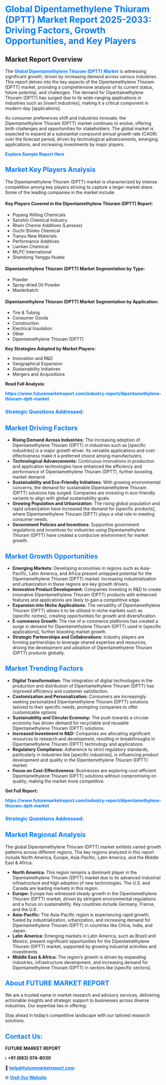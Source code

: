 <h1 style="color: #007BFF;">Global Dipentamethylene Thiuram (DPTT) Market Report 2025-2033: Driving Factors, Growth Opportunities, and Key Players</h1>

<section id="overview">
<h2>Market Report Overview</h2>
<p>The <a href="https://www.futuremarketreport.com/industry-report/dipentamethylene-thiuram-dptt-market" style="color: #007BFF; text-decoration: none;"><strong>Global Dipentamethylene Thiuram (DPTT) Market</strong></a> is witnessing significant growth, driven by increasing demand across various industries. This report delves into the key aspects of the Dipentamethylene Thiuram (DPTT) market, providing a comprehensive analysis of its current status, future potential, and challenges. The demand for Dipentamethylene Thiuram (DPTT) has surged due to its wide-ranging applications in industries such as [insert industries], making it a critical component in modern-day [applications].</p>
<p>As consumer preferences shift and industries innovate, the Dipentamethylene Thiuram (DPTT) market continues to evolve, offering both challenges and opportunities for stakeholders. The global market is expected to expand at a substantial compound annual growth rate (CAGR) over the forecast period, driven by technological advancements, emerging applications, and increasing investments by major players.</p>
</section>

<section id="overview">
<p><a href="https://www.futuremarketreport.com/request-sample/reportId=116378" style="color: #007BFF; text-decoration: none;"><strong>Explore Sample Report Here</strong></a></p>
</section>

<section id="key-players">
<h2 style="color: #007BFF;">Market Key Players Analysis</h2>
<p>The Dipentamethylene Thiuram (DPTT) market is characterized by intense competition among key players striving to capture a larger market share. Some of the leading companies in the market include:</p>
<h4>Key Players Covered in the Dipentamethylene Thiuram (DPTT) Report:</h4>
<ul><li>Puyang Willing Chemicals</li><li>Sanshin Chemical Industry</li><li>Rhein Chemie Additives (Lanxess)</li><li>Ouchi Shinko Chemical</li><li>Tianyu New Materials</li><li>Performance Additives</li><li>Lianlian Chemical</li><li>MLPC International</li><li>Shandong Yanggu Huatai</li></ul>
<h4>Dipentamethylene Thiuram (DPTT) Market Segmentation by Type:</h4>
<ul><li>Powder</li><li>Spray-dried Oil Powder</li><li>Masterbatch</li></ul>

<h4>Dipentamethylene Thiuram (DPTT) Market Segmentation by Application:</h4>
<ul><li>Tire &amp; Tubing</li><li>Consumer Goods</li><li>Construction</li><li>Electrical Insulation</li><li>Other</li><li>Dipentamethylene Thiuram (DPTT)</li></ul>
<p><strong>Key Strategies Adopted by Market Players:</strong></p>
<ul>
<li>Innovation and R&D</li>
<li>Geographical Expansion</li>
<li>Sustainability Initiatives</li>
<li>Mergers and Acquisitions</li>
</ul>
</section>

<section>
<p><strong>Read Full Analysis: </strong></p><a href="https://www.futuremarketreport.com/industry-report/dipentamethylene-thiuram-dptt-market" style="color: #007BFF; text-decoration: none;"><strong>https://www.futuremarketreport.com/industry-report/dipentamethylene-thiuram-dptt-market</strong></a>
<h3 style="color: #007BFF;">Strategic Questions Addressed:</h3>
</section>

<section id="driving-factors">
<h2 style="color: #007BFF;">Market Driving Factors</h2>
<ul>
<li><strong>Rising Demand Across Industries:</strong> The increasing adoption of Dipentamethylene Thiuram (DPTT) in industries such as [specific industries] is a major growth driver. Its versatile applications and cost-effectiveness make it a preferred choice among manufacturers.</li>
<li><strong>Technological Advancements:</strong> Continuous innovations in production and application technologies have enhanced the efficiency and performance of Dipentamethylene Thiuram (DPTT), further boosting market demand.</li>
<li><strong>Sustainability and Eco-Friendly Initiatives:</strong> With growing environmental concerns, the demand for sustainable Dipentamethylene Thiuram (DPTT) solutions has surged. Companies are investing in eco-friendly variants to align with global sustainability goals.</li>
<li><strong>Growing Population and Urbanization:</strong> The rising global population and rapid urbanization have increased the demand for [specific products], where Dipentamethylene Thiuram (DPTT) plays a vital role in meeting consumer needs.</li>
<li><strong>Government Policies and Incentives:</strong> Supportive government regulations and incentives for industries using Dipentamethylene Thiuram (DPTT) have created a conducive environment for market growth.</li>
</ul>
</section>

<section id="growth-opportunities">
<h2 style="color: #007BFF;">Market Growth Opportunities</h2>
<ul>
<li><strong>Emerging Markets:</strong> Developing economies in regions such as Asia-Pacific, Latin America, and Africa present untapped potential for the Dipentamethylene Thiuram (DPTT) market. Increasing industrialization and urbanization in these regions are key growth drivers.</li>
<li><strong>Innovative Product Development:</strong> Companies investing in R&D to create innovative Dipentamethylene Thiuram (DPTT) products with enhanced features and applications are likely to gain a competitive edge.</li>
<li><strong>Expansion into Niche Applications:</strong> The versatility of Dipentamethylene Thiuram (DPTT) allows it to be utilized in niche markets such as [specific niches], creating opportunities for growth and diversification.</li>
<li><strong>E-commerce Growth:</strong> The rise of e-commerce platforms has created a surge in demand for Dipentamethylene Thiuram (DPTT) used in [specific applications], further boosting market growth.</li>
<li><strong>Strategic Partnerships and Collaborations:</strong> Industry players are forming partnerships to leverage shared expertise and resources, driving the development and adoption of Dipentamethylene Thiuram (DPTT) products globally.</li>
</ul>
</section>

<section id="trending-factors">
<h2 style="color: #007BFF;">Market Trending Factors</h2>
<ul>
<li><strong>Digital Transformation:</strong> The integration of digital technologies in the production and distribution of Dipentamethylene Thiuram (DPTT) has improved efficiency and customer satisfaction.</li>
<li><strong>Customization and Personalization:</strong> Consumers are increasingly seeking personalized Dipentamethylene Thiuram (DPTT) solutions tailored to their specific needs, prompting companies to offer customizable options.</li>
<li><strong>Sustainability and Circular Economy:</strong> The push towards a circular economy has driven demand for recyclable and reusable Dipentamethylene Thiuram (DPTT) solutions.</li>
<li><strong>Increased Investment in R&D:</strong> Companies are allocating significant resources to research and development, resulting in breakthroughs in Dipentamethylene Thiuram (DPTT) technology and applications.</li>
<li><strong>Regulatory Compliance:</strong> Adherence to strict regulatory standards, particularly in industries like [specific industries], is influencing product development and quality in the Dipentamethylene Thiuram (DPTT) market.</li>
<li><strong>Focus on Cost-Effectiveness:</strong> Businesses are exploring cost-efficient Dipentamethylene Thiuram (DPTT) solutions without compromising on quality, making the market more competitive.</li>
</ul>
</section>

<section>
<p><strong>Get Full Report: </strong></p><a href="https://www.futuremarketreport.com/industry-report/dipentamethylene-thiuram-dptt-market" style="color: #007BFF; text-decoration: none;"><strong>https://www.futuremarketreport.com/industry-report/dipentamethylene-thiuram-dptt-market</strong></a>
<h3 style="color: #007BFF;">Strategic Questions Addressed:</h3>
</section>


<section id="regional-analysis">
<h2 style="color: #007BFF;">Market Regional Analysis</h2>
<p>The global Dipentamethylene Thiuram (DPTT) market exhibits varied growth patterns across different regions. The key regions analyzed in this report include North America, Europe, Asia-Pacific, Latin America, and the Middle East & Africa:</p>
<ul>
<li><strong>North America:</strong> This region remains a dominant player in the Dipentamethylene Thiuram (DPTT) market due to its advanced industrial infrastructure and high adoption of new technologies. The U.S. and Canada are leading markets in this region.</li>
<li><strong>Europe:</strong> Europe has witnessed steady growth in the Dipentamethylene Thiuram (DPTT) market, driven by stringent environmental regulations and a focus on sustainability. Key countries include Germany, France, and the U.K.</li>
<li><strong>Asia-Pacific:</strong> The Asia-Pacific region is experiencing rapid growth, fueled by industrialization, urbanization, and increasing demand for Dipentamethylene Thiuram (DPTT) in countries like China, India, and Japan.</li>
<li><strong>Latin America:</strong> Emerging markets in Latin America, such as Brazil and Mexico, present significant opportunities for the Dipentamethylene Thiuram (DPTT) market, supported by growing industrial activities and investments.</li>
<li><strong>Middle East & Africa:</strong> The region’s growth is driven by expanding industries, infrastructure development, and increasing demand for Dipentamethylene Thiuram (DPTT) in sectors like [specific sectors].</li>
</ul>
</section>

<footer>
<h2 style="color: #007BFF;">About FUTURE MARKET REPORT</h2>
<p>We are a trusted name in market research and advisory services, delivering actionable insights and strategic support to businesses across diverse industries. Our expertise lies in offering:</p>

<p>Stay ahead in today’s competitive landscape with our tailored research solutions.</p>

<h2 style="color: #007BFF;">Contact Us:</h2>
<p><strong>FUTURE MARKET REPORT</strong></p>
<p>📞 <strong>+91 (883) 074-8030</strong></p>
<p>📧 <strong><a href="mailto:help@futuremarketreport.com" style="color: #007BFF;">help@futuremarketreport.com</a></strong></p>
<p>🌐 <strong><a href="https://www.futuremarketreport.com/" style="color: #007BFF;">Visit Our Website</a></strong></p>
</footer>